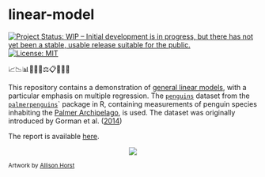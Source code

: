 # linear-model

<!-- badges: start -->
[![Project Status: WIP – Initial development is in progress, but there has not yet been a stable, usable release suitable for the public.](https://www.repostatus.org/badges/latest/wip.svg)](https://www.repostatus.org/#wip)
[![License: MIT](https://img.shields.io/badge/license-MIT-green)](https://choosealicense.com/licenses/mit/)
<!-- badges: end -->

📈📉📊📐📏🧮⚖️📋🎲📌🎯

This repository contains a demonstration of [general linear models](https://en.wikipedia.org/wiki/General_linear_model), with a particular emphasis on multiple regression. The [`penguins`](https://allisonhorst.github.io/palmerpenguins/reference/penguins.html) dataset from the [`palmerpenguins`](https://github.com/allisonhorst/palmerpenguins/)` package in R, containing measurements of penguin species inhabiting the [Palmer Archipelago](https://en.wikipedia.org/wiki/Palmer_Archipelago), is used. The dataset was originally introduced by Gorman et al. ([2014](https://doi.org/10.1371/journal.pone.0090081))

The report is available [here](https://danielvartan.github.io/linear-model/).

<div style="text-align:center"><img src="/assets/images/palmer_penguins.png" /></div>

<sub>Artwork by [Allison Horst](https://allisonhorst.com/)</sub>
